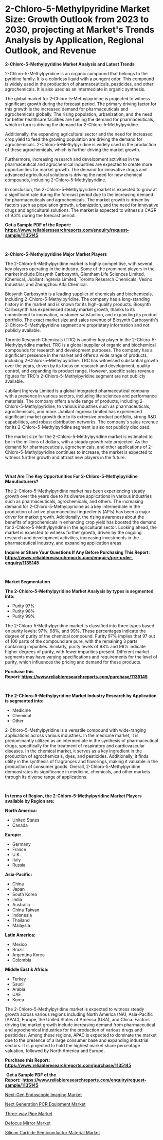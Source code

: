 <p><h1>2-Chloro-5-Methylpyridine Market Size: Growth Outlook from 2023 to 2030, projecting at Market's Trends Analysis by Application, Regional Outlook, and Revenue</h1></p><p><strong>2-Chloro-5-Methylpyridine Market Analysis and Latest Trends</strong></p>
<p><p>2-Chloro-5-Methylpyridine is an organic compound that belongs to the pyridine family. It is a colorless liquid with a pungent odor. This compound is widely used in the production of pharmaceuticals, pesticides, and other agrochemicals. It is also used as an intermediate in organic synthesis.</p><p>The global market for 2-Chloro-5-Methylpyridine is projected to witness significant growth during the forecast period. The primary driving factor for this growth is the increased demand for pharmaceuticals and agrochemicals globally. The rising population, urbanization, and the need for better healthcare facilities are fueling the demand for pharmaceuticals, which in turn is driving the demand for 2-Chloro-5-Methylpyridine.</p><p>Additionally, the expanding agricultural sector and the need for increased crop yield to feed the growing population are driving the demand for agrochemicals. 2-Chloro-5-Methylpyridine is widely used in the production of these agrochemicals, which is further driving the market growth.</p><p>Furthermore, increasing research and development activities in the pharmaceutical and agrochemical industries are expected to create more opportunities for market growth. The demand for innovative drugs and advanced agricultural solutions is driving the need for new chemical compounds, including 2-Chloro-5-Methylpyridine.</p><p>In conclusion, the 2-Chloro-5-Methylpyridine market is expected to grow at a significant rate during the forecast period due to the increasing demand for pharmaceuticals and agrochemicals. The market growth is driven by factors such as population growth, urbanization, and the need for innovative drugs and agricultural solutions. The market is expected to witness a CAGR of 9.3% during the forecast period.</p></p>
<p><strong>Get a Sample PDF of the Report:&nbsp; <a href="https://www.reliableresearchreports.com/enquiry/request-sample/1135145">https://www.reliableresearchreports.com/enquiry/request-sample/1135145</a></strong></p>
<p>&nbsp;</p>
<p><strong>2-Chloro-5-Methylpyridine Major Market Players</strong></p>
<p><p>The 2-Chloro-5-Methylpyridine market is highly competitive, with several key players operating in the industry. Some of the prominent players in the market include Biosynth Carbosynth, Glentham Life Sciences Limited, iChemical, Jubilant Ingrevia Limited, Toronto Research Chemicals, Vesino Industrial, and Zhengzhou Alfa Chemical.</p><p>Biosynth Carbosynth is a leading supplier of chemicals and biochemicals, including 2-Chloro-5-Methylpyridine. The company has a long-standing history in the market and is known for its high-quality products. Biosynth Carbosynth has experienced steady market growth, thanks to its commitment to innovation, customer satisfaction, and expanding its product portfolio. The exact market size and sales revenue of Biosynth Carbosynth's 2-Chloro-5-Methylpyridine segment are proprietary information and not publicly available.</p><p>Toronto Research Chemicals (TRC) is another key player in the 2-Chloro-5-Methylpyridine market. TRC is a global supplier of organic and biochemical compounds for research and development purposes. The company has a significant presence in the market and offers a wide range of products, including 2-Chloro-5-Methylpyridine. TRC has witnessed substantial growth over the years, driven by its focus on research and development, quality control, and expanding its product range. However, specific sales revenue figures for TRC's 2-Chloro-5-Methylpyridine segment are not publicly available.</p><p>Jubilant Ingrevia Limited is a global integrated pharmaceutical company with a presence in various sectors, including life sciences and performance materials. The company offers a wide range of products, including 2-Chloro-5-Methylpyridine, to various industries such as pharmaceuticals, agrochemicals, and more. Jubilant Ingrevia Limited has experienced significant market growth due to its extensive product portfolio, strong R&D capabilities, and robust distribution networks. The company's sales revenue for its 2-Chloro-5-Methylpyridine segment is also not publicly disclosed.</p><p>The market size for the 2-Chloro-5-Methylpyridine market is estimated to be in the millions of dollars, with a steady growth rate projected. As the demand for pharmaceuticals, agrochemicals, and other applications of 2-Chloro-5-Methylpyridine continues to increase, the market is expected to witness further growth and attract new players in the future.</p></p>
<p>&nbsp;</p>
<p><strong>What Are The Key Opportunities For 2-Chloro-5-Methylpyridine Manufacturers?</strong></p>
<p><p>The 2-Chloro-5-Methylpyridine market has been experiencing steady growth over the years due to its diverse applications in various industries such as pharmaceuticals, agrochemicals, and others. The increasing demand for 2-Chloro-5-Methylpyridine as a key intermediate in the production of active pharmaceutical ingredients (APIs) has been a major driver for market growth. Additionally, the rising awareness about the benefits of agrochemicals in enhancing crop yield has boosted the demand for 2-Chloro-5-Methylpyridine in the agricultural sector. Looking ahead, the market is expected to witness further growth, driven by the ongoing research and development activities, increasing investments in the pharmaceutical industry, and expanding application areas.</p></p>
<p><strong>Inquire or Share Your Questions If Any Before Purchasing This Report: <a href="https://www.reliableresearchreports.com/enquiry/pre-order-enquiry/1135145">https://www.reliableresearchreports.com/enquiry/pre-order-enquiry/1135145</a></strong></p>
<p>&nbsp;</p>
<p><strong>Market Segmentation</strong></p>
<p><strong>The 2-Chloro-5-Methylpyridine Market Analysis by types is segmented into:</strong></p>
<p><ul><li>Purity 97%</li><li>Purity 98%</li><li>Purity 99%</li></ul></p>
<p><p>The 2-Chloro-5-Methylpyridine market is classified into three types based on purity levels: 97%, 98%, and 99%. These percentages indicate the degree of purity of the chemical compound. Purity 97% implies that 97 out of 100 parts of the compound are pure, with the remaining 3 parts containing impurities. Similarly, purity levels of 98% and 99% indicate higher degrees of purity, with fewer impurities present. Different market segments may have varying specifications and requirements for the level of purity, which influences the pricing and demand for these products.</p></p>
<p><strong>Purchase this Report:&nbsp;<a href="https://www.reliableresearchreports.com/purchase/1135145">https://www.reliableresearchreports.com/purchase/1135145</a></strong></p>
<p>&nbsp;</p>
<p><strong>The 2-Chloro-5-Methylpyridine Market Industry Research by Application is segmented into:</strong></p>
<p><ul><li>Medicine</li><li>Chemical</li><li>Other</li></ul></p>
<p><p>2-Chloro-5-Methylpyridine is a versatile compound with wide-ranging applications across various industries. In the medicine market, it is predominantly utilized as an intermediate in the synthesis of pharmaceutical drugs, specifically for the treatment of respiratory and cardiovascular diseases. In the chemical market, it serves as a key ingredient in the production of agrochemicals, dyes, and pesticides. Additionally, it finds utility in the synthesis of fragrances and flavorings, making it valuable in the production of consumer goods. Overall, 2-Chloro-5-Methylpyridine demonstrates its significance in medicine, chemicals, and other markets through its diverse range of applications.</p></p>
<p>&nbsp;</p>
<p><strong>In terms of Region, the 2-Chloro-5-Methylpyridine Market Players available by Region are:</strong></p>
<p>
    <p> <strong> North America: </strong>
        <ul>
            <li>United States</li>
            <li>Canada</li>
        </ul>
        </p> 
    <p> <strong> Europe: </strong>
        <ul>
            <li>Germany</li>
            <li>France</li>
            <li>U.K.</li>
            <li>Italy</li>
            <li>Russia</li>
        </ul>
        </p> 
    <p> <strong> Asia-Pacific: </strong>
        <ul>
            <li>China</li>
            <li>Japan</li>
            <li>South Korea</li>
            <li>India</li>
            <li>Australia</li>
            <li>China Taiwan</li>
            <li>Indonesia</li>
            <li>Thailand</li>
            <li>Malaysia</li>
        </ul>
        </p> 
    <p> <strong> Latin America: </strong>
        <ul>
            <li>Mexico</li>
            <li>Brazil</li>
            <li>Argentina Korea</li>
            <li>Colombia</li>
        </ul>
        </p> 
    <p> <strong> Middle East & Africa: </strong>
        <ul>
            <li>Turkey</li>
            <li>Saudi</li>
            <li>Arabia</li>
            <li>UAE</li>
            <li>Korea</li>
        </ul>
    </p>
    </p>
<p><p>The 2-Chloro-5-Methylpyridine market is expected to witness steady growth across various regions including North America (NA), Asia-Pacific (APAC), Europe, the United States of America (USA), and China. Factors driving the market growth include increasing demand from pharmaceutical and agrochemical industries for the production of various drugs and pesticides. Among these regions, APAC is expected to dominate the market due to the presence of a large consumer base and expanding industrial sectors. It is projected to hold the highest market share percentage valuation, followed by North America and Europe.</p></p>
<p><strong>Purchase this Report: <a href="https://www.reliableresearchreports.com/purchase/1135145">https://www.reliableresearchreports.com/purchase/1135145</a></strong></p>
<p>&nbsp;<strong>Get a Sample PDF of the Report:&nbsp;&nbsp;<a href="https://www.reliableresearchreports.com/enquiry/request-sample/1135145">https://www.reliableresearchreports.com/enquiry/request-sample/1135145</a></strong></p>
<p><strong></strong></p>
<p><p><a href="https://medium.com/@nicholasgarcia1914/next-gen-endoscopic-imaging-market-trends-and-market-analysis-forecasted-for-period-2023-2030-2d229cb5e052">Next-Gen Endoscopic Imaging Market</a></p><p><a href="https://medium.com/@henrywheeler53/next-generation-pcr-equipment-market-comprehensive-assessment-by-type-application-and-geography-3addb9dc1097">Next Generation PCR Equipment Market</a></p><p><a href="https://github.com/lilstefpacute/Market-Research-Report-List-1/blob/main/three-way-pipe-market.md">Three-way Pipe Market</a></p><p><a href="https://www.linkedin.com/pulse/defocus-mirror-market-share-amp-new-trends-analysis-report-1f/">Defocus Mirror Market</a></p><p><a href="https://www.linkedin.com/pulse/silicon-carbide-semiconductor-material-market-research-1c/">Silicon Carbide Semiconductor Material Market</a></p></p>